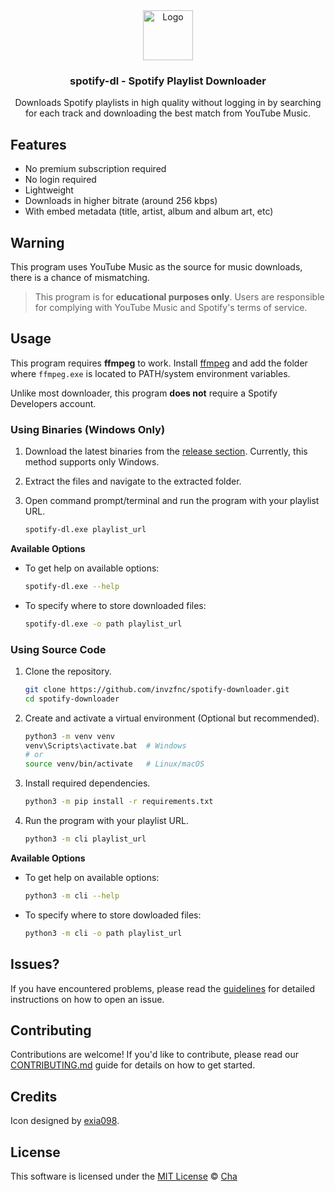 <div align="center">  
  <a href="https://github.com/invzfnc/spotify-downloader">
    <img src="https://raw.githubusercontent.com/invzfnc/spotify-downloader/main/assets/icon.ico" alt="Logo" width="80">
  </a>

  ### spotify-dl - Spotify Playlist Downloader

  Downloads Spotify playlists in high quality without logging in by searching for each track and downloading the best match from YouTube Music.
</div> 

## Features
- No premium subscription required
- No login required
- Lightweight
- Downloads in higher bitrate (around 256 kbps)
- With embed metadata (title, artist, album and album art, etc)

## Warning
This program uses YouTube Music as the source for music downloads, there is a chance of mismatching.

> This program is for **educational purposes only**. Users are responsible for complying with YouTube Music and Spotify's terms of service.

## Usage
This program requires **ffmpeg** to work. Install [ffmpeg](https://ffmpeg.org/download.html) and add the folder where `ffmpeg.exe` is located to PATH/system environment variables.

Unlike most downloader, this program **does not** require a Spotify Developers account.

### Using Binaries (Windows Only)
1. Download the latest binaries from the [release section](https://github.com/invzfnc/spotify-downloader/releases). Currently, this method supports only Windows.
2. Extract the files and navigate to the extracted folder.
3. Open command prompt/terminal and run the program with your playlist URL.

   ```sh
   spotify-dl.exe playlist_url
   ```

**Available Options**
- To get help on available options:

  ```sh
  spotify-dl.exe --help
  ```

- To specify where to store downloaded files:

  ```sh
  spotify-dl.exe -o path playlist_url
  ```

### Using Source Code
1. Clone the repository.

   ```sh
   git clone https://github.com/invzfnc/spotify-downloader.git
   cd spotify-downloader
   ```
   
2. Create and activate a virtual environment (Optional but recommended).

   ```sh
   python3 -m venv venv
   venv\Scripts\activate.bat  # Windows
   # or
   source venv/bin/activate   # Linux/macOS
   ```
   
3. Install required dependencies.

   ```sh
   python3 -m pip install -r requirements.txt
   ```
   
4. Run the program with your playlist URL.

   ```sh
   python3 -m cli playlist_url
   ```

**Available Options**
- To get help on available options:

  ```sh
  python3 -m cli --help
  ```

- To specify where to store dowloaded files:
  ```sh
  python3 -m cli -o path playlist_url
  ```

## Issues?
If you have encountered problems, please read the [guidelines](CONTRIBUTING.md#reporting-issuesasking-questions) for detailed instructions on how to open an issue.

## Contributing
Contributions are welcome! If you'd like to contribute, please read our [CONTRIBUTING.md](CONTRIBUTING.md) guide for details on how to get started.

## Credits
Icon designed by [exia098](https://www.artstation.com/exia098).

## License
This software is licensed under the [MIT License](https://github.com/invzfnc/spotify-downloader/blob/main/LICENSE) © [Cha](https://github.com/invzfnc)
